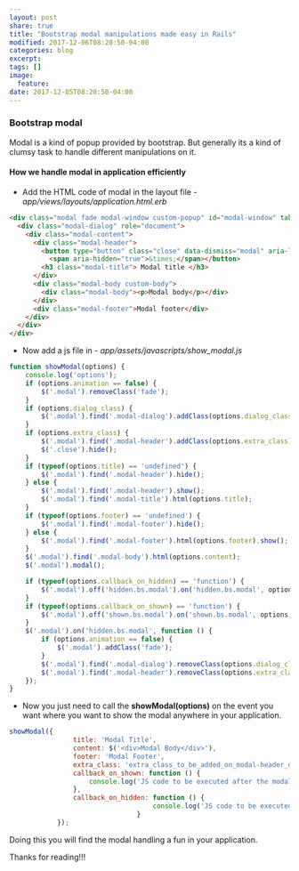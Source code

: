 ```yaml
---
layout: post
share: true
title: "Bootstrap modal manipulations made easy in Rails"
modified: 2017-12-06T08:20:50-04:00
categories: blog
excerpt:
tags: []
image:
  feature:
date: 2017-12-05T08:20:50-04:00
---
```


### Bootstrap modal
Modal is a kind of popup provided by bootstrap. But generally its a kind of clumsy task to handle different
manipulations on it. 

#### How we handle modal in application efficiently

* Add the HTML code of modal in the layout file - _app/views/layouts/application.html.erb_

```html
<div class="modal fade modal-window custom-popup" id="modal-window" tabindex="-1" role="dialog" aria-labelledby="myModalLabel">
  <div class="modal-dialog" role="document">
    <div class="modal-content">
      <div class="modal-header">
        <button type="button" class="close" data-dismiss="modal" aria-label="Close">
          <span aria-hidden="true">&times;</span></button>
        <h3 class="modal-title"> Modal title </h3>
      </div>
      <div class="modal-body custom-body">
        <div class="modal-body"><p>Modal body</p></div>
      </div>
      <div class="modal-footer">Modal footer</div>
    </div>
  </div>
</div>
```

* Now add a js file in - _app/assets/javascripts/show_modal.js_

```javascript
function showModal(options) {
    console.log('options');
    if (options.animation == false) {
        $('.modal').removeClass('fade');
    }
    if (options.dialog_class) {
        $('.modal').find('.modal-dialog').addClass(options.dialog_class);
    }
    if (options.extra_class) {
        $('.modal').find('.modal-header').addClass(options.extra_class);
        $('.close').hide();
    }
    if (typeof(options.title) == 'undefined') {
        $('.modal').find('.modal-header').hide();
    } else {
        $('.modal').find('.modal-header').show();
        $('.modal').find('.modal-title').html(options.title);
    }
    if (typeof(options.footer) == 'undefined') {
        $('.modal').find('.modal-footer').hide();
    } else {
        $('.modal').find('.modal-footer').html(options.footer).show();
    }
    $('.modal').find('.modal-body').html(options.content);
    $('.modal').modal();

    if (typeof(options.callback_on_hidden) == 'function') {
        $('.modal').off('hidden.bs.modal').on('hidden.bs.modal', options.callback_on_hidden);
    }
    if (typeof(options.callback_on_shown) == 'function') {
        $('.modal').off('shown.bs.modal').on('shown.bs.modal', options.callback_on_shown);
    }
    $('.modal').on('hidden.bs.modal', function () {
        if (options.animation == false) {
            $('.modal').addClass('fade');
        }
        $('.modal').find('.modal-dialog').removeClass(options.dialog_class);
        $('.modal').find('.modal-header').removeClass(options.extra_class);
    });
}
```


* Now you just need to call the **showModal(options)** on the event you want where you want to show the modal anywhere 
in your application.

```javascript
showModal({
                title: 'Modal Title',
                content: $('<div>Modal Body</div>'),
                footer: 'Modal Footer',
                extra_class: 'extra_class_to_be_added_on_modal-header_div',
                callback_on_shown: function () {
                    console.log('JS code to be executed after the modal is shown')
                },
                callback_on_hidden: function () {
                                    console.log('JS code to be executed after the modal is closed')
                                }
            });
```

Doing this you will find the modal handling a fun in your application.

Thanks for reading!!!
